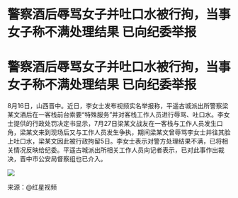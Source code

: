 # 警察酒后辱骂女子并吐口水被行拘，当事女子称不满处理结果 已向纪委举报

# 警察酒后辱骂女子并吐口水被行拘，当事女子称不满处理结果 已向纪委举报

8月16日，山西晋中。近日，李女士发布视频实名举报称，平遥古城派出所警察梁某文酒后在一客栈前台索要“特殊服务”并对客栈工作人员进行辱骂、吐口水。李女士提供的行政处罚决定书显示，7月27日梁某文战友在一客栈与工作人员发生口角，梁某文来到现场后又与工作人员发生争执，期间梁某文曾辱骂李女士并往其脸上吐口水，梁某文因此被行政拘留5日。李女士表示对警方处理结果不满，已将相关情况反映给纪委。平遥古城派出所相关工作人员向记者表示，已对此事作出裁决，晋中市公安局督察组也已介入。

![](https://inews.gtimg.com/om_bt/OLiJ_2h2mKLmt-w3s25N7CcJ1xdkXyJrJNvEkl0oCFAN8AA/1000)

来源：@红星视频


